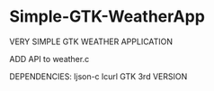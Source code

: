 # Simple-GTK-WeatherApp

VERY SIMPLE GTK WEATHER APPLICATION

ADD API to weather.c

DEPENDENCIES:
  ljson-c lcurl
  GTK 3rd VERSION
  
